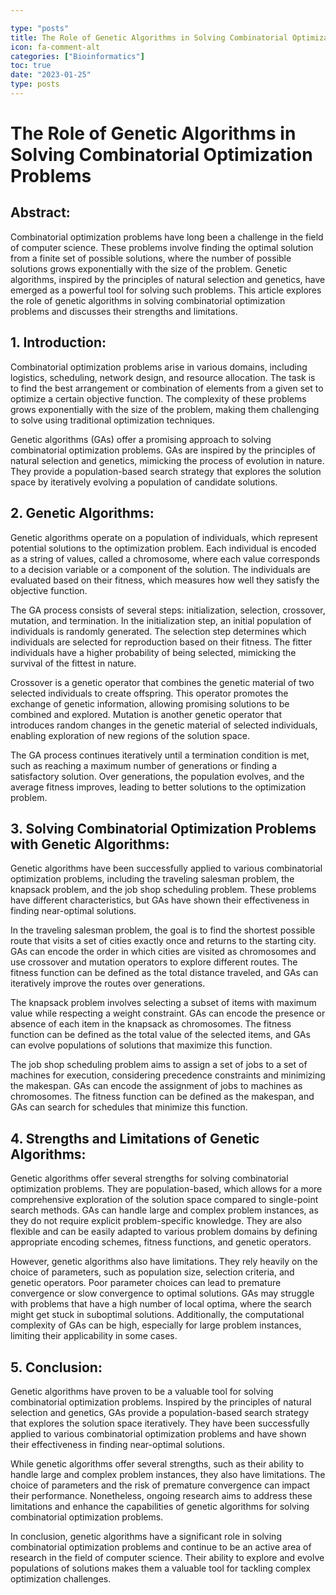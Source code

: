```yaml
---

type: "posts"
title: The Role of Genetic Algorithms in Solving Combinatorial Optimization Problems
icon: fa-comment-alt
categories: ["Bioinformatics"]
toc: true
date: "2023-01-25"
type: posts
---
```





# The Role of Genetic Algorithms in Solving Combinatorial Optimization Problems

## Abstract:

Combinatorial optimization problems have long been a challenge in the field of computer science. These problems involve finding the optimal solution from a finite set of possible solutions, where the number of possible solutions grows exponentially with the size of the problem. Genetic algorithms, inspired by the principles of natural selection and genetics, have emerged as a powerful tool for solving such problems. This article explores the role of genetic algorithms in solving combinatorial optimization problems and discusses their strengths and limitations.

## 1. Introduction:

Combinatorial optimization problems arise in various domains, including logistics, scheduling, network design, and resource allocation. The task is to find the best arrangement or combination of elements from a given set to optimize a certain objective function. The complexity of these problems grows exponentially with the size of the problem, making them challenging to solve using traditional optimization techniques.

Genetic algorithms (GAs) offer a promising approach to solving combinatorial optimization problems. GAs are inspired by the principles of natural selection and genetics, mimicking the process of evolution in nature. They provide a population-based search strategy that explores the solution space by iteratively evolving a population of candidate solutions.

## 2. Genetic Algorithms:

Genetic algorithms operate on a population of individuals, which represent potential solutions to the optimization problem. Each individual is encoded as a string of values, called a chromosome, where each value corresponds to a decision variable or a component of the solution. The individuals are evaluated based on their fitness, which measures how well they satisfy the objective function.

The GA process consists of several steps: initialization, selection, crossover, mutation, and termination. In the initialization step, an initial population of individuals is randomly generated. The selection step determines which individuals are selected for reproduction based on their fitness. The fitter individuals have a higher probability of being selected, mimicking the survival of the fittest in nature.

Crossover is a genetic operator that combines the genetic material of two selected individuals to create offspring. This operator promotes the exchange of genetic information, allowing promising solutions to be combined and explored. Mutation is another genetic operator that introduces random changes in the genetic material of selected individuals, enabling exploration of new regions of the solution space.

The GA process continues iteratively until a termination condition is met, such as reaching a maximum number of generations or finding a satisfactory solution. Over generations, the population evolves, and the average fitness improves, leading to better solutions to the optimization problem.

## 3. Solving Combinatorial Optimization Problems with Genetic Algorithms:

Genetic algorithms have been successfully applied to various combinatorial optimization problems, including the traveling salesman problem, the knapsack problem, and the job shop scheduling problem. These problems have different characteristics, but GAs have shown their effectiveness in finding near-optimal solutions.

In the traveling salesman problem, the goal is to find the shortest possible route that visits a set of cities exactly once and returns to the starting city. GAs can encode the order in which cities are visited as chromosomes and use crossover and mutation operators to explore different routes. The fitness function can be defined as the total distance traveled, and GAs can iteratively improve the routes over generations.

The knapsack problem involves selecting a subset of items with maximum value while respecting a weight constraint. GAs can encode the presence or absence of each item in the knapsack as chromosomes. The fitness function can be defined as the total value of the selected items, and GAs can evolve populations of solutions that maximize this function.

The job shop scheduling problem aims to assign a set of jobs to a set of machines for execution, considering precedence constraints and minimizing the makespan. GAs can encode the assignment of jobs to machines as chromosomes. The fitness function can be defined as the makespan, and GAs can search for schedules that minimize this function.

## 4. Strengths and Limitations of Genetic Algorithms:

Genetic algorithms offer several strengths for solving combinatorial optimization problems. They are population-based, which allows for a more comprehensive exploration of the solution space compared to single-point search methods. GAs can handle large and complex problem instances, as they do not require explicit problem-specific knowledge. They are also flexible and can be easily adapted to various problem domains by defining appropriate encoding schemes, fitness functions, and genetic operators.

However, genetic algorithms also have limitations. They rely heavily on the choice of parameters, such as population size, selection criteria, and genetic operators. Poor parameter choices can lead to premature convergence or slow convergence to optimal solutions. GAs may struggle with problems that have a high number of local optima, where the search might get stuck in suboptimal solutions. Additionally, the computational complexity of GAs can be high, especially for large problem instances, limiting their applicability in some cases.

## 5. Conclusion:

Genetic algorithms have proven to be a valuable tool for solving combinatorial optimization problems. Inspired by the principles of natural selection and genetics, GAs provide a population-based search strategy that explores the solution space iteratively. They have been successfully applied to various combinatorial optimization problems and have shown their effectiveness in finding near-optimal solutions.

While genetic algorithms offer several strengths, such as their ability to handle large and complex problem instances, they also have limitations. The choice of parameters and the risk of premature convergence can impact their performance. Nonetheless, ongoing research aims to address these limitations and enhance the capabilities of genetic algorithms for solving combinatorial optimization problems.

In conclusion, genetic algorithms have a significant role in solving combinatorial optimization problems and continue to be an active area of research in the field of computer science. Their ability to explore and evolve populations of solutions makes them a valuable tool for tackling complex optimization challenges.